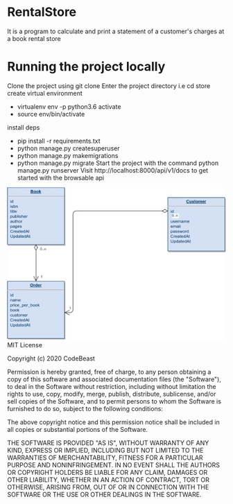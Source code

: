# RentalStore
It is a program to calculate and print a statement of a customer's charges at a book rental store

# Running the project locally
Clone the project using git clone
Enter the project directory i.e cd store
create virtual environment
- virtualenv env -p python3.6
activate
- source env/bin/activate

install deps
- pip install -r requirements.txt
- python manage.py createsuperuser
- python manage.py makemigrations
- python manage.py migrate
Start the project with the command python manage.py runserver
Visit http://localhost:8000/api/v1/docs to get started with the browsable api


![alt text](BookApp.jpg "ERD diagram")
MIT License

Copyright (c) 2020 CodeBeast

Permission is hereby granted, free of charge, to any person obtaining a copy
of this software and associated documentation files (the "Software"), to deal
in the Software without restriction, including without limitation the rights
to use, copy, modify, merge, publish, distribute, sublicense, and/or sell
copies of the Software, and to permit persons to whom the Software is
furnished to do so, subject to the following conditions:

The above copyright notice and this permission notice shall be included in all
copies or substantial portions of the Software.

THE SOFTWARE IS PROVIDED "AS IS", WITHOUT WARRANTY OF ANY KIND, EXPRESS OR
IMPLIED, INCLUDING BUT NOT LIMITED TO THE WARRANTIES OF MERCHANTABILITY,
FITNESS FOR A PARTICULAR PURPOSE AND NONINFRINGEMENT. IN NO EVENT SHALL THE
AUTHORS OR COPYRIGHT HOLDERS BE LIABLE FOR ANY CLAIM, DAMAGES OR OTHER
LIABILITY, WHETHER IN AN ACTION OF CONTRACT, TORT OR OTHERWISE, ARISING FROM,
OUT OF OR IN CONNECTION WITH THE SOFTWARE OR THE USE OR OTHER DEALINGS IN THE
SOFTWARE.
